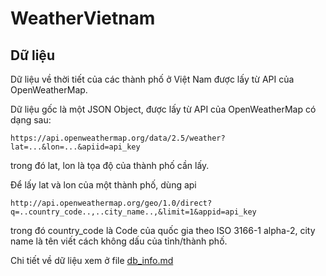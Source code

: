 # WeatherVietnam
## Dữ liệu
Dữ liệu về thời tiết của các thành phố ở Việt Nam được lấy từ API của OpenWeatherMap.

Dữ liệu gốc là một JSON Object, được lấy từ API của OpenWeatherMap có dạng sau:

`https://api.openweathermap.org/data/2.5/weather?lat=...&lon=...&apiid=api_key`

trong đó lat, lon là tọa độ của thành phố cần lấy.

Để lấy lat và lon của một thành phố, dùng api

`http://api.openweathermap.org/geo/1.0/direct?q=..country_code..,..city_name..,&limit=1&appid=api_key`

trong đó country_code là Code của quốc gia theo ISO 3166-1 alpha-2, city name là tên viết cách không dấu của tỉnh/thành phố.

Chi tiết về dữ liệu xem ở file [db_info.md](db/db_info.md)
